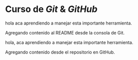# Curso de _Git_ & _GitHub_

hola aca aprendiendo a manejar esta importante herramienta.

Agregando contenido al README desde la consola de Git.

hola, aca aprendiendo a manejar esta importante herramienta.

Agregando contenido desde el repositorio en GitHub.
